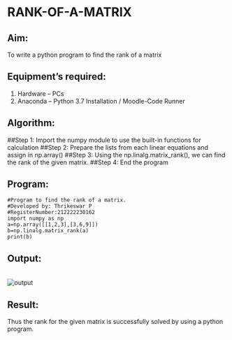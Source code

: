 # RANK-OF-A-MATRIX
## Aim:
To write a python program to find the rank of a matrix
## Equipment’s required:
1. 	Hardware – PCs
2. 	Anaconda – Python 3.7 Installation / Moodle-Code Runner
## Algorithm:
##Step 1: Import the numpy module to use the built-in functions for calculation
##Step 2: Prepare the lists from each linear equations and assign in np.array()
##Step 3: Using the np.linalg.matrix_rank(), we can find the rank of the given matrix.
##Step 4: End the program
## Program:
```
#Program to find the rank of a matrix.
#Developed by: Thrikeswar P
#RegisterNumber:212222230162
import numpy as np 
a=np.array([[1,2,3],[3,6,9]])
b=np.linalg.matrix_rank(a)
print(b)
```

## Output:
<br>![output](./ex2m.png)
## Result:
Thus the rank for the given matrix is successfully solved by  using a python program.

